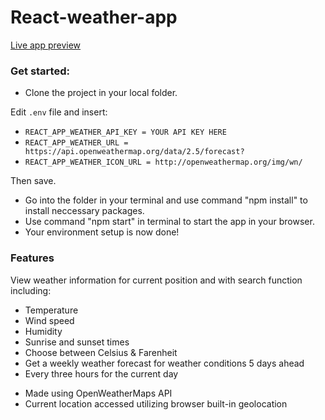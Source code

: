 # React-weather-app

[Live app preview](https://weatherfy-site.netlify.app/)

### Get started:

- Clone the project in your local folder.

Edit `.env` file and insert:

- `REACT_APP_WEATHER_API_KEY = YOUR API KEY HERE`
- `REACT_APP_WEATHER_URL = https://api.openweathermap.org/data/2.5/forecast?`
- `REACT_APP_WEATHER_ICON_URL = http://openweathermap.org/img/wn/`

Then save.

- Go into the folder in your terminal and use command "npm install" to install neccessary packages.
- Use command "npm start" in terminal to start the app in your browser.
- Your environment setup is now done!

### Features

View weather information for current position and with search function including:

- Temperature
- Wind speed
- Humidity
- Sunrise and sunset times
- Choose between Celsius & Farenheit
- Get a weekly weather forecast for weather conditions 5 days ahead
- Every three hours for the current day

* Made using OpenWeatherMaps API
* Current location accessed utilizing browser built-in geolocation
